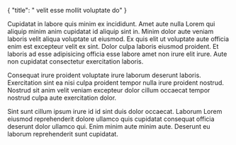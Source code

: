 {
  "title": " velit esse mollit voluptate do"
}

Cupidatat in labore quis minim ex incididunt. Amet aute nulla Lorem qui aliquip minim anim cupidatat id aliquip sint in. Minim dolor aute veniam laboris velit aliqua voluptate ut eiusmod. Ex quis elit ut voluptate aute officia enim est excepteur velit ex sint. Dolor culpa laboris eiusmod proident. Et laboris ad esse adipisicing officia esse labore amet non irure elit irure. Aute non cupidatat consectetur exercitation laboris.

Consequat irure proident voluptate irure laborum deserunt laboris. Exercitation sint ea nisi culpa proident tempor nulla irure proident nostrud. Nostrud sit anim velit veniam excepteur dolor cillum occaecat tempor nostrud culpa aute exercitation dolor.

Sint sunt cillum ipsum irure id id sint duis dolor occaecat. Laborum Lorem eiusmod reprehenderit dolore ullamco quis cupidatat consequat officia deserunt dolor ullamco qui. Enim minim aute minim aute. Deserunt eu laborum reprehenderit sunt cupidatat.